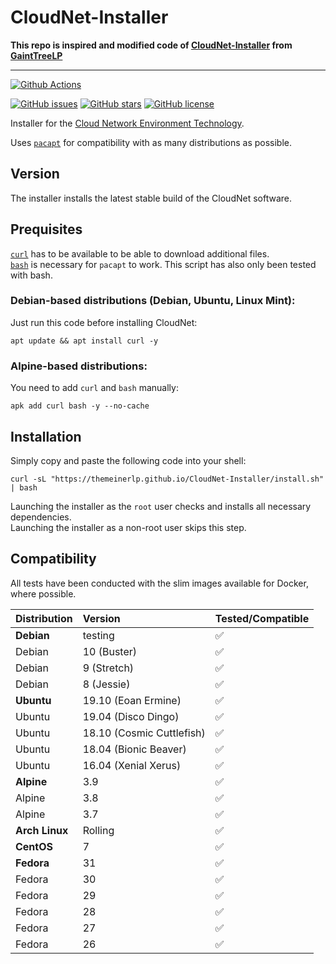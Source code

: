 # CloudNet-Installer


**This repo is inspired and modified code of [CloudNet-Installer](https://github.com/GiantTreeLP/CloudNet-Installer) from [GaintTreeLP](https://github.com/GiantTreeLP)**

---
[![Github Actions](https://github.com/TheMeinerLP/CloudNet-Installer/actions/workflows/os-testing.yml/badge.svg)](https://github.com/TheMeinerLP/CloudNet-Installer/actions/workflows/os-testing.yml)

[![GitHub issues](https://img.shields.io/github/issues/TheMeinerLP/CloudNet-Installer.svg)](https://github.com/TheMeinerLP/CloudNet-Installer/issues)
[![GitHub stars](https://img.shields.io/github/stars/TheMeinerLP/CloudNet-Installer.svg)](https://github.com/TheMeinerLP/CloudNet-Installer/stargazers)
[![GitHub license](https://img.shields.io/github/license/TheMeinerLP/CloudNet-Installer.svg)](https://github.com/TheMeinerLP/CloudNet-Installer/blob/main/LICENSE)


Installer for the [Cloud Network Environment Technology](https://github.com/CloudNetService/CloudNet).

Uses [`pacapt`](https://github.com/icy/pacapt) for compatibility with as many distributions as possible.

## Version

The installer installs the latest stable build of the CloudNet software.

## Prequisites

[`curl`](https://curl.haxx.se/) has to be available to be able to download additional files.  
[`bash`](https://www.gnu.org/software/bash/) is necessary for `pacapt` to work. This script has also only been tested with bash.

### Debian-based distributions (Debian, Ubuntu, Linux Mint):

Just run this code before installing CloudNet:

    apt update && apt install curl -y

### Alpine-based distributions:

You need to add `curl` and `bash` manually:

    apk add curl bash -y --no-cache

## Installation

Simply copy and paste the following code into your shell:

    curl -sL "https://themeinerlp.github.io/CloudNet-Installer/install.sh" | bash

Launching the installer as the `root` user checks and installs all necessary dependencies.  
Launching the installer as a non-root user skips this step.

## Compatibility

All tests have been conducted with the slim images available for Docker, where possible.

| Distribution   | Version                   | Tested/Compatible |
| :------------- | :------------------------ | :---------------- |
| **Debian**     | testing                   | ✅                 |
| Debian         | 10 (Buster)               | ✅                 |
| Debian         | 9 (Stretch)               | ✅                 |
| Debian         | 8 (Jessie)                | ✅                 |
| **Ubuntu**     | 19.10 (Eoan Ermine)       | ✅                 |
| Ubuntu         | 19.04 (Disco Dingo)       | ✅                 |
| Ubuntu         | 18.10 (Cosmic Cuttlefish) | ✅                 |
| Ubuntu         | 18.04 (Bionic Beaver)     | ✅                 |
| Ubuntu         | 16.04 (Xenial Xerus)      | ✅                 |
| **Alpine**     | 3.9                       | ✅                 |
| Alpine         | 3.8                       | ✅                 |
| Alpine         | 3.7                       | ✅                 |
| **Arch Linux** | Rolling                   | ✅                 |
| **CentOS**     | 7                         | ✅                 |
| **Fedora**     | 31                        | ✅                 |
| Fedora         | 30                        | ✅                 |
| Fedora         | 29                        | ✅                 |
| Fedora         | 28                        | ✅                 |
| Fedora         | 27                        | ✅                 |
| Fedora         | 26                        | ✅                 |